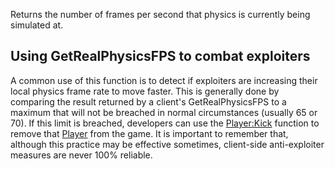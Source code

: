 Returns the number of frames per second that physics is currently being simulated at.

Using GetRealPhysicsFPS to combat exploiters
--------------------------------------------

A common use of this function is to detect if exploiters are increasing their local physics frame rate to move faster. This is generally done by comparing the result returned by a client's GetRealPhysicsFPS to a maximum that will not be breached in normal circumstances (usually 65 or 70). If this limit is breached, developers can use the [Player:Kick](https://developer.roblox.com/en-us/api-reference/function/Player/Kick) function to remove that [Player](https://developer.roblox.com/en-us/api-reference/class/Player) from the game. It is important to remember that, although this practice may be effective sometimes, client-side anti-exploiter measures are never 100% reliable.